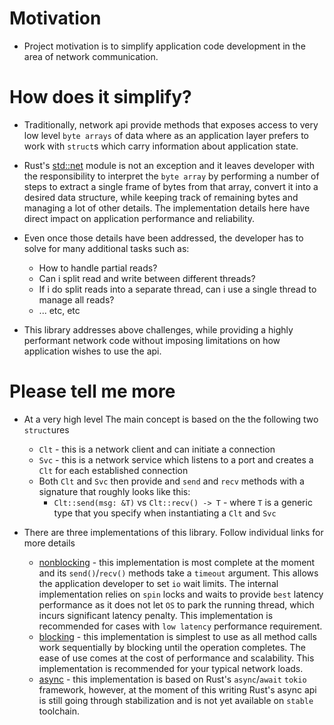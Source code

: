 
# Motivation

* Project motivation is to simplify application code development in the area of network communication.

# How does it simplify?
* Traditionally, network api provide methods that exposes access to very low level `byte arrays` of data where as an application layer prefers to work with `struct`s which carry information about application state.
* Rust's [std::net](https://doc.rust-lang.org/std/net/index.html) module is not an exception and it leaves developer with the responsibility to interpret the `byte array` by performing a number of steps to extract a single frame of bytes from that array, convert it into a desired data structure, while keeping track of remaining bytes and managing a lot of other details. The implementation details here have direct impact on application performance and reliability.
* Even once those details have been addressed, the developer has to solve for many additional tasks such as:
  * How to handle partial reads?
  * Can i split read and write between different threads?
  * If i do split reads into a separate thread, can i use a single thread to manage all reads?
  * ... etc, etc
  
* This library addresses above challenges, while providing a highly performant network code without imposing limitations on how application wishes to use the api.
  
# Please tell me more
* At a very high level The main concept is based on the the following two `struct`ures
  * `Clt` - this is a network client and can initiate a connection
  * `Svc` - this is a network service which listens to a port and creates a `Clt` for each established connection
  * Both `Clt` and `Svc` then provide and `send` and `recv` methods with a signature that roughly looks like this:
    * `Clt::send(msg: &T)` vs `Clt::recv() -> T` - where `T` is a generic type that you specify when instantiating a `Clt` and `Svc`
  
* There are three implementations of this library. Follow individual links for more details
  * [nonblocking](./readme/src/summary.md) - this implementation is most complete at the moment and its `send()`/`recv()`  methods take a `timeout` argument. This allows the application developer to set `io` wait limits. The internal implementation relies on `spin` locks and waits to provide `best` latency performance as it does not let `OS` to park the running thread, which incurs significant latency penalty. This implementation is recommended for cases with `low latency` performance requirement.
  * [blocking](./readme/src/summary.md) - this implementation is simplest to use as all method calls work sequentially by blocking until the operation completes. The ease of use comes at the cost of performance and scalability. This implementation is recommended for your typical network loads.
  * [async](./readme/src/summary.md) - this implementation is based on Rust's `async`/`await` `tokio` framework, however, at the moment of this writing Rust's async api is still going through stabilization and is not yet available on `stable` toolchain.
